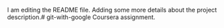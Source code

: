 I am editing the README file. Adding some more details about the project description.# git-with-google
Coursera assignment.
